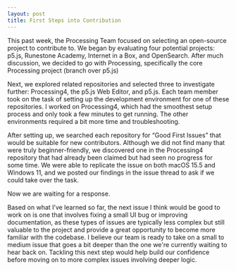 ```yaml
---
layout: post
title: First Steps into Contribution
---
```


This past week, the Processing Team focused on selecting an open-source project to contribute to. We began by evaluating four potential projects: p5.js, Runestone Academy, Internet in a Box, and OpenSearch. After much discussion, we decided to go with Processing, specifically the core Processing project (branch over p5.js)

Next, we explored related repositories and selected three to investigate further: Processing4, the p5.js Web Editor, and p5.js. Each team member took on the task of setting up the development environment for one of these repositories. I worked on Processing4, which had the smoothest setup process and only took a few minutes to get running. The other environments required a bit more time and troubleshooting.

After setting up, we searched each repository for “Good First Issues” that would be suitable for new contributors. Although we did not find many that were truly beginner-friendly, we discovered one in the Processing4 repository that had already been claimed but had seen no progress for some time. We were able to replicate the issue on both macOS 15.5 and Windows 11, and we posted our findings in the issue thread to ask if we could take over the task.

Now we are waiting for a response.

Based on what I’ve learned so far, the next issue I think would be good to work on is one that involves fixing a small UI bug or improving documentation, as these types of issues are typically less complex but still valuable to the project and provide a great opportunity to become more familiar with the codebase. I believe our team is ready to take on a small to medium issue that goes a bit deeper than the one we're currently waiting to hear back on. Tackling this next step would help build our confidence before moving on to more complex issues involving deeper logic.

